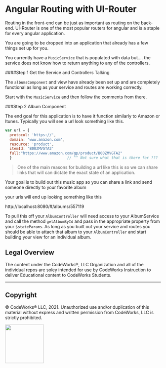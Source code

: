 Angular Routing with UI-Router
==============================

Routing in the front-end can be just as important as routing on the back-end. UI-Router is one of the most popular routers for angular and is a staple for every angular application.

You are going to be dropped into an application that already has a few things set up for you. 

You currently have a `MusicService` that is populated with data but.... the service does not know how to return anything to any of the controllers.

####Step 1 Get the Service and Controllers Talking

 The `albumsComponent` and view have already been set up and are completely functional as long as your service and routes are working correctly.

 Start with the `MusicService` and then follow the comments from there.


###Step 2 Album Component

 The end goal for this application is to have it function similarly to Amazon or Itunes. Typically you will see a url look something like this.

 ```javascript
 var url = {
   protocol: 'https://',
   domain: 'www.amazon.com',
   resource: 'product',
   itemId: 'B00ZMVGTA2'
   full:"https://www.amazon.com/gp/product/B00ZMVGTA2"
   }                         // ^^ Not sure what that is there for ???
 ```

> One of the main reasons for building a url like this is so we can share links that will can dictate the exact state of an application.

Your goal is to build out this music app so you can share a link and send someone directly to your favorite album

your urls will end up looking something like this

http://localhost:8080/#/albums/557119 

To pull this off your `AlbumController` will need access to your AlbumService and call the method `getAlbumById` and pass in the appropriate property from your `$stateParams`.  As long as you built out your service and routes you should be able to attach that album to your `AlbumController` and start building your view for an individual album.   



## Legal Overview

The content under the CodeWorks®, LLC Organization and all of the individual repos are soley intended for use by CodeWorks Instruction to deliver Educational content to CodeWorks Students.

---

## Copyright

© CodeWorks® LLC, 2021. Unauthorized use and/or duplication of this material without express and written permission from CodeWorks, LLC is strictly prohibited.


<img src="https://bcw.blob.core.windows.net/public/img/7815839041305055" width="125">

